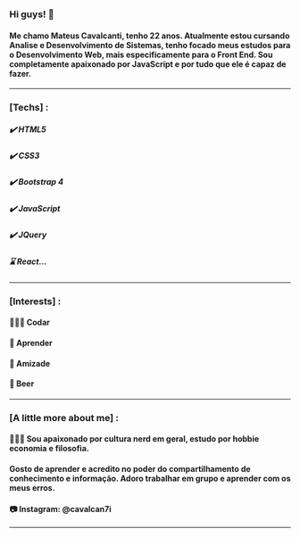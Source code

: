 ### Hi guys! 🖖
#### Me chamo Mateus Cavalcanti, tenho 22 anos. Atualmente estou cursando Analise e Desenvolvimento de Sistemas, tenho focado meus estudos para o Desenvolvimento Web, mais especificamente para o Front End. Sou completamente apaixonado por JavaScript e por tudo que ele é capaz de fazer.
<hr> 

### [Techs] :
##### ✔️ HTML5
##### ✔️ CSS3
##### ✔️ Bootstrap 4
##### ✔️ JavaScript
##### ✔️ JQuery
##### :hourglass: React...
<hr>

### [Interests] :
#### 👨🏻‍💻 Codar 
#### 📖 Aprender
#### 👥 Amizade
#### 🍺 Beer
<hr>

### [A little more about me] :
#### 🙋🏻‍♂️ Sou apaixonado por cultura nerd em geral, estudo por hobbie economia e filosofia. 
#### Gosto de aprender e acredito no poder do compartilhamento de conhecimento e informação. Adoro trabalhar em grupo e aprender com os meus erros.
#### 📷 Instagram: @cavalcan7i
<hr>



<!--
**mathcaavl/mathcaavl** is a ✨ _special_ ✨ repository because its `README.md` (this file) appears on your GitHub profile.

Here are some ideas to get you started:

- 🔭 I’m currently working on ...
- 🌱 I’m currently learning ...
- 👯 I’m looking to collaborate on ...
- 🤔 I’m looking for help with ...
- 💬 Ask me about ...
- 📫 How to reach me: ...
- 😄 Pronouns: ...
- ⚡ Fun fact: ...
-->
